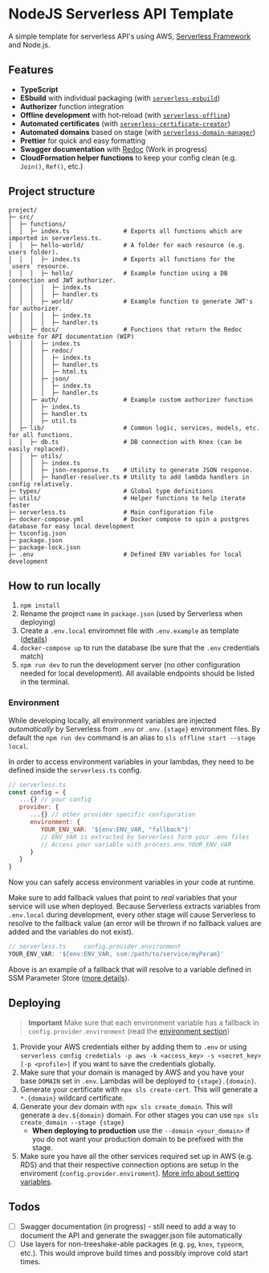 # NodeJS Serverless API Template

A simple template for serverless API's using AWS, [Serverless Framework](https://serverless.com/framework/docs/) and Node.js.

## Features

- **TypeScript**
- **ESbuild** with individual packaging (with [`serverless-esbuild`](https://github.com/floydspace/serverless-esbuild))
- **Authorizer** function integration
- **Offline development** with hot-reload (with [`serverless-offline`](https://github.com/dherault/serverless-offline))
- **Automated certificates** (with [`serverless-certificate-creator`](https://github.com/schwamster/serverless-certificate-creator))
- **Automated domains** based on stage (with [`serverless-domain-manager`](https://github.com/amplify-education/serverless-domain-manager))
- **Prettier** for quick and easy formatting
- **Swagger documentation** with [Redoc](https://github.com/Redocly/redoc) (Work in progress)
- **CloudFormation helper functions** to keep your config clean (e.g. `Join()`, `Ref()`, etc.)

## Project structure

```
project/
├─ src/
│  ├─ functions/
│  │  ├─ index.ts               # Exports all functions which are imported in serverless.ts.
│  │  ├─ hello-world/           # A folder for each resource (e.g. users folder).
│  │  │  ├─ index.ts            # Exports all functions for the `users` resource.
│  │  │  ├─ hello/              # Example function using a DB connection and JWT authorizer.
│  │  │  │  ├─ index.ts
│  │  │  │  ├─ handler.ts
│  │  │  ├─ world/              # Example function to generate JWT's for authorizer.
│  │  │  │  ├─ index.ts
│  │  │  │  ├─ handler.ts
│  │  ├─ docs/                  # Functions that return the Redoc website for API documentation (WIP)
│  │  │  ├─ index.ts
│  │  │  ├─ redoc/
│  │  │  │  ├─ index.ts
│  │  │  │  ├─ handler.ts
│  │  │  │  ├─ html.ts
│  │  │  ├─ json/
│  │  │  │  ├─ index.ts
│  │  │  │  ├─ handler.ts
│  │  ├─ auth/                  # Example custom authorizer function
│  │  │  ├─ index.ts
│  │  │  ├─ handler.ts
│  │  │  ├─ util.ts
│  ├─ lib/                      # Common logic, services, models, etc. for all functions.
│  │  ├─ db.ts                  # DB connection with Knex (can be easily replaced).
│  │  ├─ utils/
│  │  │  ├─ index.ts
│  │  │  ├─ json-response.ts    # Utility to generate JSON response.
│  │  │  ├─ handler-resolver.ts # Utility to add lambda handlers in config relatively.
├─ types/                       # Global type definitions
├─ utils/                       # Helper functions to help iterate faster
├─ serverless.ts                # Main configuration file
├─ docker-compose.yml           # Docker compose to spin a postgres database for easy local development
├─ tsconfig.json
├─ package.json
├─ package-lock.json
├─ .env                         # Defined ENV variables for local development
```

## How to run locally

1. `npm install`
2. Rename the project `name` in `package.json` (used by Serverless when deploying)
3. Create a `.env.local` enviromnet file with `.env.example` as template ([details](#environment))
4. `docker-compose up` to run the database (be sure that the `.env` credentials match)
5. `npm run dev` to run the development server (no other configuration needed for local development). All available endpoints should be listed in the terminal.

### Environment

While developing locally, all environment variables are injected _automatically_ by Serverless from `.env` or `.env.{stage}` environment files. By default the `npm run dev` command is an alias to `sls offline start --stage local`.

In order to access environment variables in your lambdas, they need to be defined inside the `serverless.ts` config.

```js
// serverless.ts
const config = {
   ...{} // your config
   provider: {
      ...{} // other provider specific configuration
      environment: {
         YOUR_ENV_VAR: '${env:ENV_VAR, "fallback"}'
         // ENV_VAR is extracted by Serverless form your .env files
         // Access your variable with process.env.YOUR_ENV_VAR
      }
   }
}
```

Now you can safely access environment variables in your code at runtime.

Make sure to add fallback values that point to _real_ variables that your service will use when deployed. Because Serverless extracts variables from `.env.local` during development, every other stage will cause Serverless to resolve to the fallback value (an error will be thrown if no fallback values are added and the variables do not exist).

```js
// serverless.ts     config.provider.environment
YOUR_ENV_VAR: '${env:ENV_VAR, ssm:/path/to/service/myParam}'
```

Above is an example of a fallback that will resolve to a variable defined in SSM Parameter Store ([more details](https://www.serverless.com/framework/docs/providers/aws/guide/variables/#reference-variables-using-the-ssm-parameter-store)).

## Deploying

> **Important** Make sure that each environment variable has a fallback in `config.provider.environment` (read the [environment section](#environment))

1. Provide your AWS credentials either by adding them to `.env` or using `serverless config credetials -p aws -k <access_key> -s <secret_key> [-p <profile>]` if you want to save the credentials globally.
2. Make sure that your domain is managed by AWS and you have your base `DOMAIN` set in `.env`. Lambdas will be deployed to `{stage}.{domain}`.
3. Generate your certificate with `npx sls create-cert`. This will generate a `*.{domain}` wildcard certificate.
4. Generate your dev domain with `npx sls create_domain`. This will generate a `dev.${domain}` domain. For other stages you can use `npx sls create_domain --stage {stage}`
   - **When deploying to production** use the `--domain <your_domain>` if you do not want your production domain to be prefixed with the stage.
5. Make sure you have all the other services required set up in AWS (e.g. RDS) and that their respective connection options are setup in the enviroment (`config.provider.enviroment`). [More info about setting variables](https://www.serverless.com/framework/docs/providers/aws/guide/variables/).

## Todos

- [ ] Swagger documentation (in progress) - still need to add a way to document the API and generate the swagger.json file automatically
- [ ] Use layers for non-treeshake-able packages (e.g. `pg`, `knex`, `typeorm`, etc.). This would improve build times and possibly improve cold start times.
